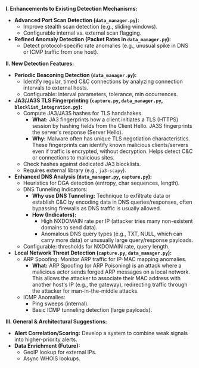 **I. Enhancements to Existing Detection Mechanisms:**

*   **Advanced Port Scan Detection (`data_manager.py`):**
    *   Improve stealth scan detection (e.g., sliding windows).
    *   Configurable internal vs. external scan flagging.
*   **Refined Anomaly Detection (Packet Rates in `data_manager.py`):**
    *   Detect protocol-specific rate anomalies (e.g., unusual spike in DNS or ICMP traffic from one host).

**II. New Detection Features:**

*   **Periodic Beaconing Detection (`data_manager.py`):**
    *   Identify regular, timed C&C connections by analyzing connection intervals to external hosts.
    *   Configurable: interval parameters, tolerance, min occurrences.
*   **JA3/JA3S TLS Fingerprinting (`capture.py`, `data_manager.py`, `blocklist_integration.py`):**
    *   Compute JA3/JA3S hashes for TLS handshakes.
        *   **What:** JA3 fingerprints how a client initiates a TLS (HTTPS) session by hashing fields from the Client Hello. JA3S fingerprints the server's response (Server Hello).
        *   **Why:** Malware often has unique TLS negotiation characteristics. These fingerprints can identify known malicious clients/servers even if traffic is encrypted, without decryption. Helps detect C&C or connections to malicious sites.
    *   Check hashes against dedicated JA3 blocklists.
    *   Requires external library (e.g., `ja3-scapy`).
*   **Enhanced DNS Analysis (`data_manager.py`, `capture.py`):**
    *   Heuristics for DGA detection (entropy, char sequences, length).
    *   DNS Tunneling Indicators:
        *   **Why use DNS Tunneling:** Technique to exfiltrate data or establish C&C by encoding data in DNS queries/responses, often bypassing firewalls as DNS traffic is usually allowed.
        *   **How (Indicators):**
            *   High NXDOMAIN rate per IP (attacker tries many non-existent domains to send data).
            *   Anomalous DNS query types (e.g., TXT, NULL, which can carry more data) or unusually large query/response payloads.
    *   Configurable: thresholds for NXDOMAIN rate, query length.
*   **Local Network Threat Detection (`capture.py`, `data_manager.py`):**
    *   ARP Spoofing: Monitor ARP traffic for IP-MAC mapping anomalies.
        *   **What:** ARP Spoofing (or ARP Poisoning) is an attack where a malicious actor sends forged ARP messages on a local network. This allows the attacker to associate their MAC address with another host's IP (e.g., the gateway), redirecting traffic through the attacker for man-in-the-middle attacks.
    *   ICMP Anomalies:
        *   Ping sweeps (internal).
        *   Basic ICMP tunneling detection (large payloads).

**III. General & Architectural Suggestions:**

*   **Alert Correlation/Scoring:** Develop a system to combine weak signals into higher-priority alerts.
*   **Data Enrichment (Future):**
    *   GeoIP lookup for external IPs.
    *   Async WHOIS lookups.
